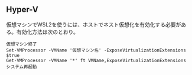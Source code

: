 ## Hyper-V

仮想マシンでWSL2を使うには、ホストでネスト仮想化を有効化する必要がある。有効化方法は次のとおり。

    仮想マシン終了
    Set-VMProcessor -VMName '仮想マシン名' -ExposeVirtualizationExtensions $true
    Get-VMProcessor -VMName '*' ft VMName,ExposeVirtualizationExtensions
    システム再起動
